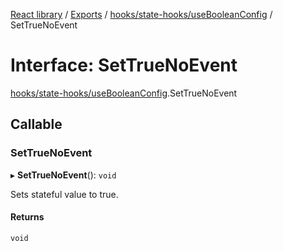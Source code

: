 [React library](../index.md) / [Exports](../modules.md) / [hooks/state-hooks/useBooleanConfig](../modules/hooks_state_hooks_useBooleanConfig.md) / SetTrueNoEvent

# Interface: SetTrueNoEvent

[hooks/state-hooks/useBooleanConfig](../modules/hooks_state_hooks_useBooleanConfig.md).SetTrueNoEvent

## Callable

### SetTrueNoEvent

▸ **SetTrueNoEvent**(): `void`

Sets stateful value to true.

#### Returns

`void`
